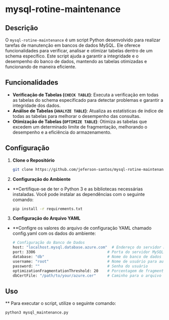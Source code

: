 # mysql-rotine-maintenance

## Descrição

O `mysql-rotine-maintenance` é um script Python desenvolvido para realizar tarefas de manutenção em bancos de dados MySQL. Ele oferece funcionalidades para verificar, analisar e otimizar tabelas dentro de um schema específico. Este script ajuda a garantir a integridade e o desempenho do banco de dados, mantendo as tabelas otimizadas e funcionando de maneira eficiente.

## Funcionalidades

- **Verificação de Tabelas (`CHECK TABLE`)**: Executa a verificação em todas as tabelas do schema especificado para detectar problemas e garantir a integridade dos dados.
- **Análise de Tabelas (`ANALYZE TABLE`)**: Atualiza as estatísticas de índice de todas as tabelas para melhorar o desempenho das consultas.
- **Otimização de Tabelas (`OPTIMIZE TABLE`)**: Otimiza as tabelas que excedem um determinado limite de fragmentação, melhorando o desempenho e a eficiência do armazenamento.

## Configuração

1. **Clone o Repositório**

   ```bash
   git clone https://github.com/jeferson-santos/mysql-rotine-maintenance

2. **Configuração do Ambiente**

- **Certifique-se de ter o Python 3 e as bibliotecas necessárias instaladas. Você pode instalar as dependências com o seguinte comando:

   ```bash
   pip install -r requirements.txt

3. **Configuração do Arquivo YAML**

- **Configre os valores do arquivo de configuração YAML chamado config.yaml com os dados do ambiente:

   ```bash
   # Configuração do Banco de Dados
   host: "localhost.mysql.database.azure.com"  # Endereço do servidor MySQL
   port: 3306                                # Porta do servidor MySQL
   database: "db"                            # Nome do banco de dados
   username: "root"                          # Nome de usuário para autenticação
   password: ""                              # Senha do usuário
   optimizationFragmentationThreshold: 20    # Porcentagem de fragmentação para otimização
   dbCertFile: "/path/to/your/azure.cer"     # Caminho para o arquivo do certificado SSL

## Uso

** Para executar o script, utilize o seguinte comando:
   ```bash
   python3 mysql_maintenance.py
